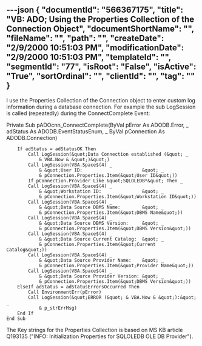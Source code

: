 ---json
{
  "documentId": "566367175",
  "title": "VB: ADO; Using the Properties Collection of the Connection Object",
  "documentShortName": "",
  "fileName": "",
  "path": "",
  "createDate": "2/9/2000 10:51:03 PM",
  "modificationDate": "2/9/2000 10:51:03 PM",
  "templateId": "",
  "segmentId": "77",
  "isRoot": "False",
  "isActive": "True",
  "sortOrdinal": "",
  "clientId": "",
  "tag": ""
}
---

I use the Properties Collection of the Connection object to enter custom log information during a database connection. For example the sub LogSession is called (repeatedly) during the ConnectComplete Event:

Private Sub pADOcnn_ConnectComplete(ByVal pError As ADODB.Error, _
        adStatus As ADODB.EventStatusEnum, _
        ByVal pConnection As ADODB.Connection)
    
        If adStatus = adStatusOK Then
            Call LogSession(&quot;Data Connection established (&quot; _
                & VBA.Now & &quot;)&quot;)
            Call LogSession(VBA.Space$(4) _
                & &quot;User ID:                      &quot; _
                & pConnection.Properties.Item(&quot;User ID&quot;))
            If pConnection.Provider Like &quot;SQLOLEDB*&quot; Then _
            Call LogSession(VBA.Space$(4) _
                & &quot;Workstation ID:               &quot; _
                & pConnection.Properties.Item(&quot;Workstation ID&quot;))
            Call LogSession(VBA.Space$(4) _
                & &quot;Data Source DBMS Name:        &quot; _
                & pConnection.Properties.Item(&quot;DBMS Name&quot;))
            Call LogSession(VBA.Space$(4) _
                & &quot;Data Source DBMS Version:     &quot; _
                & pConnection.Properties.Item(&quot;DBMS Version&quot;))
            Call LogSession(VBA.Space$(4) _
                & &quot;Data Source Current Catalog:  &quot; _
                & pConnection.Properties.Item(&quot;Current Catalog&quot;))
            Call LogSession(VBA.Space$(4) _
                & &quot;Data Source Provider Name:    &quot; _
                & pConnection.Properties.Item(&quot;Provider Name&quot;))
            Call LogSession(VBA.Space$(4) _
                & &quot;Data Source Provider Version: &quot; _
                & pConnection.Properties.Item(&quot;DBMS Version&quot;))
        ElseIf adStatus = adStatusErrorsOccurred Then
            Call EnvironmentErr(pError)
            Call LogSession(&quot;ERROR (&quot; & VBA.Now & &quot;):&quot; _
                & p_strErrMsg)
        End If
    End Sub

The Key strings for the Properties Collection is based on MS KB article Q193135 (&quot;INFO: Initialization Properties for SQLOLEDB OLE DB Provider&quot;).
